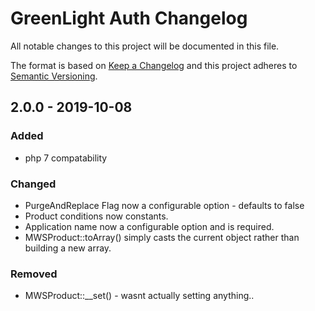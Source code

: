 # GreenLight Auth Changelog

All notable changes to this project will be documented in this file.

The format is based on [Keep a Changelog](http://keepachangelog.com/) and this project adheres to [Semantic Versioning](http://semver.org/).


## 2.0.0 - 2019-10-08
### Added
- php 7 compatability

### Changed 
- PurgeAndReplace Flag now a configurable option - defaults to false
- Product conditions now constants.
- Application name now a configurable option and is required.
- MWSProduct::toArray() simply casts the current object rather than building a new array.

### Removed
- MWSProduct::__set() - wasnt actually setting anything..